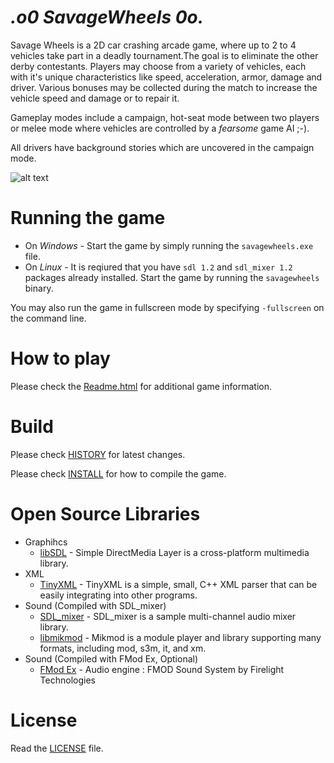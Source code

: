 _.o0 SavageWheels 0o._
==========================

Savage Wheels is a 2D car crashing arcade game, where up to 2 to 4 vehicles take part in a deadly tournament.The goal is to eliminate the other derby contestants. Players may choose from a variety of vehicles, each with it's unique characteristics like speed, acceleration, armor, damage and driver. Various bonuses may be collected during the match to increase the vehicle speed and damage or to repair it.

Gameplay modes include a campaign, hot-seat mode between two players or melee mode where vehicles are controlled by a _fearsome_ game AI ;-).

All drivers have background stories which are uncovered in the campaign mode.

![alt text](http://i.imgur.com/09h8j1M.jpg "Gameplay screenshot")

# Running the game

  * On *Windows* - Start the game by simply running the `savagewheels.exe` file.
  * On *Linux* - It is reqiured that you have `sdl 1.2` and `sdl_mixer 1.2` packages already installed. Start the game by running the `savagewheels` binary.

  You may also run the game in fullscreen mode by specifying `-fullscreen` on the command line.

# How to play

Please check the [Readme.html](http://htmlpreview.github.io/?https://github.com/petarov/savagewheels/blob/master/bin/Readme.html) for additional game information.

# Build

Please check [HISTORY](HISTORY) for latest changes.

Please check [INSTALL](INSTALL.md) for how to compile the game.

# Open Source Libraries
  * Graphihcs
    * [libSDL](http://www.libsdl.org/) - Simple DirectMedia Layer is a cross-platform multimedia library.
  * XML
    * [TinyXML](http://www.grinninglizard.com/tinyxml/) - TinyXML is a simple, small, C++ XML parser that can be easily integrating into other programs.
  * Sound (Compiled with SDL_mixer)
    * [SDL_mixer](http://www.libsdl.org/projects/SDL_mixer/) - SDL_mixer is a sample multi-channel audio mixer library.
    * [libmikmod](http://mikmod.shlomifish.org/) - Mikmod is a module player and library supporting many formats, including mod, s3m, it, and xm.
  * Sound (Compiled with FMod Ex, Optional)
    * [FMod Ex](http://www.fmod.org/fmod-sales.html) - Audio engine : FMOD Sound System by Firelight Technologies  

# License

Read the [LICENSE](LICENSE) file.
